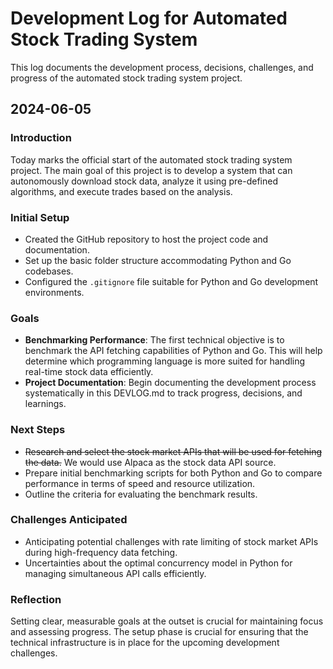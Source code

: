 # Development Log for Automated Stock Trading System

This log documents the development process, decisions, challenges, and progress of the automated stock trading system project.

## 2024-06-05

### Introduction
Today marks the official start of the automated stock trading system project. The main goal of this project is to develop a system that can autonomously download stock data, analyze it using pre-defined algorithms, and execute trades based on the analysis.

### Initial Setup
- Created the GitHub repository to host the project code and documentation.
- Set up the basic folder structure accommodating Python and Go codebases.
- Configured the `.gitignore` file suitable for Python and Go development environments.

### Goals
- **Benchmarking Performance**: The first technical objective is to benchmark the API fetching capabilities of Python and Go. This will help determine which programming language is more suited for handling real-time stock data efficiently.
- **Project Documentation**: Begin documenting the development process systematically in this DEVLOG.md to track progress, decisions, and learnings.

### Next Steps
- ~~Research and select the stock market APIs that will be used for fetching the data.~~ We would use Alpaca as the stock data API source.
- Prepare initial benchmarking scripts for both Python and Go to compare performance in terms of speed and resource utilization.
- Outline the criteria for evaluating the benchmark results.

### Challenges Anticipated
- Anticipating potential challenges with rate limiting of stock market APIs during high-frequency data fetching.
- Uncertainties about the optimal concurrency model in Python for managing simultaneous API calls efficiently.

### Reflection
Setting clear, measurable goals at the outset is crucial for maintaining focus and assessing progress. The setup phase is crucial for ensuring that the technical infrastructure is in place for the upcoming development challenges.